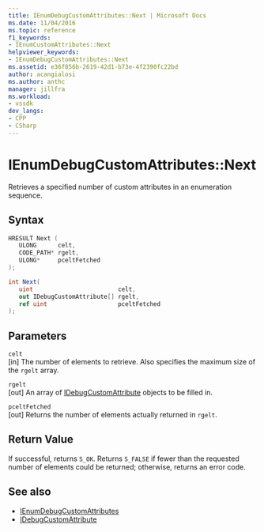 ```yaml
---
title: IEnumDebugCustomAttributes::Next | Microsoft Docs
ms.date: 11/04/2016
ms.topic: reference
f1_keywords:
- IEnumCustomAttributes::Next
helpviewer_keywords:
- IEnumDebugCustomAttributes::Next
ms.assetid: e36f856b-2619-42d1-b73e-4f2390fc22bd
author: acangialosi
ms.author: anthc
manager: jillfra
ms.workload:
- vssdk
dev_langs:
- CPP
- CSharp
---
```

# IEnumDebugCustomAttributes::Next
Retrieves a specified number of custom attributes in an enumeration sequence.

## Syntax

```cpp
HRESULT Next ( 
   ULONG      celt,
   CODE_PATH* rgelt,
   ULONG*     pceltFetched
);
```

```csharp
int Next(
   uint                        celt,
   out IDebugCustomAttribute[] rgelt,
   ref uint                    pceltFetched
);
```

## Parameters
`celt`\
[in] The number of elements to retrieve. Also specifies the maximum size of the `rgelt` array.

`rgelt`\
[out] An array of [IDebugCustomAttribute](../../../extensibility/debugger/reference/idebugcustomattribute.md) objects to be filled in.

`pceltFetched`\
[out] Returns the number of elements actually returned in `rgelt`.

## Return Value
 If successful, returns `S_OK`. Returns `S_FALSE` if fewer than the requested number of elements could be returned; otherwise, returns an error code.

## See also
- [IEnumDebugCustomAttributes](../../../extensibility/debugger/reference/ienumdebugcustomattributes.md)
- [IDebugCustomAttribute](../../../extensibility/debugger/reference/idebugcustomattribute.md)
